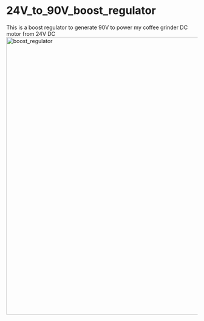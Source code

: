 # 24V_to_90V_boost_regulator
This is a boost regulator to generate 90V to power my coffee grinder DC motor from 24V DC
<img width="732" alt="boost_regulator" src="https://github.com/user-attachments/assets/5a8ffdc8-27de-4fd3-91b9-7230af4f341b" />
